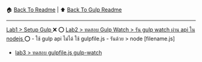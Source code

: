 

:house: [Back To Readme](/readme.md) | :arrow_up: [Back To Gulp Readme](../readme.md)

--- 

[Lab1 > Setup Gulp ](./lab1/setup_gulp.md) :x: :o: 
[Lab2 > ทดสอบ Gulp Watch > รัน gulp watch ผ่าน  api ใน nodejs ](./lab2/gulpwatch.md) :o:
    - ใช้ gulp api  ไม่ได้ ใช้ gulpfile.js 
    - รันด้วย  > node [filename.js]
- [lab3 > ทดสอบ gulpfile.js  gulp-watch](./lab3/readme.md) 
